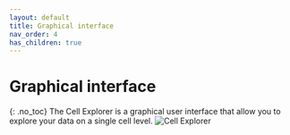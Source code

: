 ```yaml
---
layout: default
title: Graphical interface
nav_order: 4
has_children: true
---
```

# Graphical interface
{: .no_toc}
The Cell Explorer is a graphical user interface that allow you to explore your data on a single cell level.
![Cell Explorer](https://buzsakilab.com/wp/wp-content/uploads/2019/11/Cell-Explorer-example.png)
